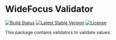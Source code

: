 # WideFocus Validator

[![Build Status](https://travis-ci.org/WideFocus/Validator.svg?branch=master)](https://travis-ci.org/WideFocus/Validator)
[![Latest Stable Version](https://poser.pugx.org/widefocus/validator/v/stable)](https://packagist.org/packages/widefocus/validator)
[![License](https://poser.pugx.org/widefocus/validator/license)](https://packagist.org/packages/widefocus/validator)

This package contains validators to validate values.